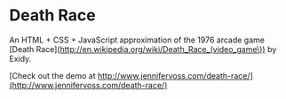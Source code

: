 # Death Race

An HTML + CSS + JavaScript approximation of the 1976 arcade game [Death Race](http://en.wikipedia.org/wiki/Death_Race_(video_game\)) by Exidy.

[Check out the demo at http://www.jennifervoss.com/death-race/](http://www.jennifervoss.com/death-race/)